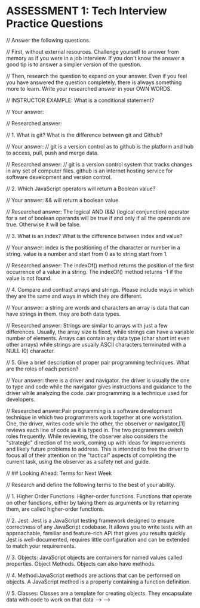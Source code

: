  # ASSESSMENT 1: Tech Interview Practice Questions

// Answer the following questions.

// First, without external resources. Challenge yourself to answer from memory as if you were in a job interview. If you don't know the answer a good tip is to answer a simpler version of the question.

// Then, research the question to expand on your answer. Even if you feel you have answered the question completely, there is always something more to learn. Write your researched answer in your OWN WORDS.

// INSTRUCTOR EXAMPLE: What is a conditional statement?

// Your answer:

// Researched answer:

// 1. What is git? What is the difference between git and Github?

// Your answer:
// git is a version control as to github is the platform and hub to access, pull, push and merge data.

// Researched answer:
// git is a version control system that tracks changes in any set of computer files. github is an internet hosting service for software development and version control.


// 2. Which JavaScript operators will return a Boolean value?

// Your answer: && will return a boolean value.

// Researched answer: The logical AND (&&) (logical conjunction) operator for a set of boolean operands will be true if and only if all the operands are true. Otherwise it will be false.

// 3. What is an index? What is the difference between index and value?

// Your answer: index is the positioning of the character or number in a string. value is a number and start from 0 as to string start from 1.

// Researched answer: The indexOf() method returns the position of the first occurrence of a value in a string. The indexOf() method returns -1 if the value is not found.

// 4. Compare and contrast arrays and strings. Please include ways in which they are the same and ways in which they are different.

// Your answer: a string are words and characters an array is data that can have strings in them. they are both data types.

// Researched answer: Strings are similar to arrays with just a few differences. Usually, the array size is fixed, while strings can have a variable number of elements. Arrays can contain any data type (char short int even other arrays) while strings are usually ASCII characters terminated with a NULL (0) character.

// 5. Give a brief description of proper pair programming techniques. What are the roles of each person?

// Your answer: there is a driver and navigator. the driver is usually the one to type and code while the navigator gives instructions and guidance to the driver while analyzing the code. pair programming is a technique used for developers.

// Researched answer:Pair programming is a software development technique in which two programmers work together at one workstation. One, the driver, writes code while the other, the observer or navigator,[1] reviews each line of code as it is typed in. The two programmers switch roles frequently. While reviewing, the observer also considers the "strategic" direction of the work, coming up with ideas for improvements and likely future problems to address. This is intended to free the driver to focus all of their attention on the "tactical" aspects of completing the current task, using the observer as a safety net and guide.

// ## Looking Ahead: Terms for Next Week

// Research and define the following terms to the best of your ability.

// 1. Higher Order Functions:  Higher-order functions. Functions that operate on other functions, either by taking them as arguments or by returning them, are called higher-order functions.

// 2. Jest: Jest is a JavaScript testing framework designed to ensure correctness of any JavaScript codebase. It allows you to write tests with an approachable, familiar and feature-rich API that gives you results quickly. Jest is well-documented, requires little configuration and can be extended to match your requirements.

// 3. Objects: JavaScript objects are containers for named values called properties. Object Methods. Objects can also have methods.

// 4. Method:JavaScript methods are actions that can be performed on objects. A JavaScript method is a property containing a function definition.

// 5. Classes: Classes are a template for creating objects. They encapsulate data with code to work on that data -->
 -->


